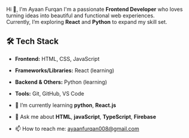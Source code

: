 Hi 👋, I'm Ayaan Furqan
I'm a passionate **Frontend Developer** who loves turning ideas into beautiful and functional web experiences.  
Currently, I’m exploring **React** and **Python** to expand my skill set.

## 🛠 Tech Stack  
- **Frontend:** HTML, CSS, JavaScript  
- **Frameworks/Libraries:** React (learning)  
- **Backend & Others:** Python (learning)  
- **Tools:** Git, GitHub, VS Code  

- 🌱 I’m currently learning **python**, **React.js**


- 💬 Ask me about **HTML**, **javaScript**, **TypeScript**, **Firebase**
- 📫 How to reach me: ayaanfurqan008@gmail.com
